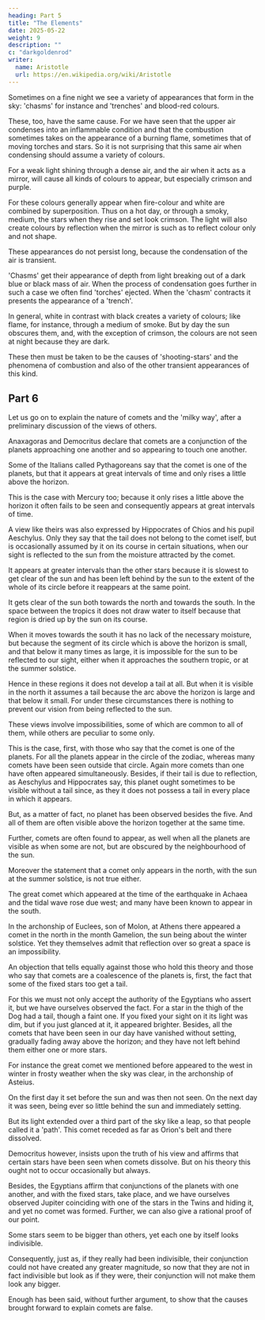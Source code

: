 ```yaml
---
heading: Part 5
title: "The Elements"
date: 2025-05-22
weight: 9
description: ""
c: "darkgoldenrod"
writer:
  name: Aristotle 
  url: https://en.wikipedia.org/wiki/Aristotle
---
```



Sometimes on a fine night we see a variety of appearances that form in the sky: 'chasms' for instance and 'trenches' and blood-red colours.

These, too, have the same cause. For we have seen that the upper air condenses into an inflammable condition and that the combustion sometimes takes on the appearance of a burning flame, sometimes that of moving torches and stars. So it is not surprising that this same air when condensing should assume a variety of colours. 

For a weak light shining through a dense air, and the air when it acts as a mirror, will cause all kinds of colours to appear, but especially crimson and purple. 

For these colours generally appear when fire-colour and white are combined by superposition. Thus on a hot day, or through a smoky, medium, the stars when they rise and set look crimson. The light will also create colours by reflection when the mirror is such as to reflect colour only and not shape.

These appearances do not persist long, because the condensation of the air is transient. 

'Chasms' get their appearance of depth from light breaking out of a dark blue or black mass of air. When the process of condensation goes further in such a case we often find 'torches' ejected. When the 'chasm' contracts it presents the appearance of a 'trench'.

In general, white in contrast with black creates a variety of colours; like flame, for instance, through a medium of smoke. But by day the sun obscures them, and, with the exception of crimson, the colours are not seen at night because they are dark.

These then must be taken to be the causes of 'shooting-stars' and the phenomena of combustion and also of the other transient appearances
of this kind. 


## Part 6

Let us go on to explain the nature of comets and the 'milky way', after a preliminary discussion of the views of others. 

Anaxagoras and Democritus declare that comets are a conjunction of the planets approaching one another and so appearing to touch one
another.

Some of the Italians called Pythagoreans say that the comet is one of the planets, but that it appears at great intervals of time and only rises a little above the horizon. 

This is the case with Mercury too; because it only rises a little above the horizon it often fails to be seen and consequently appears at great intervals of time.

A view like theirs was also expressed by Hippocrates of Chios and his pupil Aeschylus. Only they say that the tail does not belong to the comet iself, but is occasionally assumed by it on its course in certain situations, when our sight is reflected to the sun from the moisture attracted by the comet. 

It appears at greater intervals than the other stars because it is slowest to get clear of the sun and has been left behind by the sun to the extent of the whole of its circle before it reappears at the same point. 

It gets clear of the sun both towards the north and towards the south. In the space between the tropics it does not draw water to itself because that region is dried up by the sun on its course. 

When it moves towards the south it has no lack of the necessary moisture, but because the segment of its circle which is above the horizon is small, and that below it many times as large, it is impossible for the sun to be reflected to our sight, either when it approaches the southern tropic, or at the summer solstice. 

Hence in these regions it does not develop a tail at all. But when it is visible in the north it assumes a tail because the arc above the horizon is large and that below it small. For under these circumstances there is nothing to prevent our vision from being reflected to the sun.

These views involve impossibilities, some of which are common to all
of them, while others are peculiar to some only. 

This is the case, first, with those who say that the comet is one of the planets. For all the planets appear in the circle of the zodiac, whereas many comets have been seen outside that circle. Again more comets than one have often appeared simultaneously. Besides, if their tail is due to reflection, as Aeschylus and Hippocrates say, this planet ought sometimes to be visible without a tail since, as they it does not possess a tail in every place in which it appears. 

But, as a matter of fact, no planet has been observed besides the five. And all of them are often visible above the horizon together at the same time. 

Further, comets are often found to appear, as well when all the planets are visible as when some are not, but are obscured by the neighbourhood of the sun. 

Moreover the statement that a comet only appears in the north, with the sun at the summer solstice, is not true either. 

The great comet which appeared at the time of the earthquake in Achaea and the tidal wave rose due west; and many have been known to appear in the south. 

In the archonship of Euclees, son of Molon, at Athens there appeared a comet in the north in the month Gamelion, the sun being about the winter solstice. Yet they themselves admit that reflection over so great a space is an impossibility.

An objection that tells equally against those who hold this theory and those who say that comets are a coalescence of the planets is, first, the fact that some of the fixed stars too get a tail. 

For this we must not only accept the authority of the Egyptians who assert it, but we have ourselves observed the fact. For a star in the thigh of the Dog had a tail, though a faint one. If you fixed your sight on it its light was dim, but if you just glanced at it, it appeared brighter. Besides, all the comets that have been seen in our day have vanished without setting, gradually fading away above the horizon; and they have not left behind them either one or more stars. 

For instance the great comet we mentioned before appeared to the west in winter in frosty weather when the sky was clear, in the archonship of Asteius. 

On the first day it set before the sun and was then not seen. On the next day it was seen, being ever so little behind the sun and immediately setting. 

But its light extended over a third part of the sky like a leap, so that people called it a 'path'. This comet receded as far as Orion's belt and there dissolved. 

Democritus however, insists upon the truth of his view and affirms that certain stars have been seen when comets dissolve. But on his theory this ought not to occur occasionally but always. 

Besides, the Egyptians affirm that conjunctions of the planets with one another, and with the fixed stars, take place, and we have ourselves observed Jupiter coinciding with one of the stars in the Twins and hiding it, and yet no comet was formed. Further, we can also give a rational proof of our point. 

Some stars seem to be bigger than others, yet each one by itself looks indivisible. 

Consequently, just as, if they really had been indivisible, their conjunction could not have created any greater magnitude, so now that they are not in fact indivisible but look as if they were, their conjunction will not make them look any bigger.

Enough has been said, without further argument, to show that the causes brought forward to explain comets are false. 
